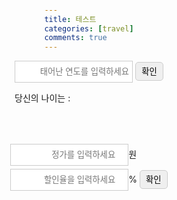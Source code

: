 ```yaml
---
title: 테스트
categories: [travel]
comments: true
---
```


<html lang="en">
<head>
    <script src="/practice/js/jquery-3.5.1.min.js"></script>
    <style>
        *{
            margin: 0;
            padding: 0;
        }
        body{
            width: 100%;
            height: 100vh;
            display: flex;
            flex-direction: column;
            justify-content: center;
            align-items: center;
        }
        input{
            border: 1px solid #ccc;
            height: 35px;
            padding: 0 5px;
            text-align: right;
        }
        button{
            width: 45px;
            height: 30px;
            border: 1px solid #ccc;
            border-radius: 5px;
        }
        #price{
            margin-bottom: 5px;
        }
    </style>
</head>

<body>
    <div class="age-box" style="margin-bottom:50px;">
         <input type="text" id="userYear" placeholder="태어난 연도를 입력하세요">
        <button id="submit">확인</button>
        <p>당신의 나이는 : <span id="user-age"></span></p>
    </div>
    <div class="discount-box">
        <input type="number" id="price" placeholder="정가를 입력하세요">원<br>
        <input type="number" id="rate" placeholder="할인율을 입력하세요">%
        <button id="dcBtn">확인</button>
        <p class="price-result"></p>
    </div>
    <script>
        'use strict';
        $("#submit").click(function(){
            let birthYear = $("#userYear").val();
            console.log(birthYear);
            if(!birthYear){
                alert("태어난 연도를 입력하세요");
                $("#userYear").focus();
            }else{
                let today = new Date();
                let todayYear = today.getFullYear();
                let age = todayYear - birthYear + 1;
                $("#user-age").text(age);
            }
        });
        $("#dcBtn").click(function(){
            let userPrice = $("#price").val();
            let userRate = $("#rate").val();
            if(!userPrice){
                alert("가격을 입력해주세요");
            }else if(!userRate){
                alert("할인율을 입력해주세요");
            }else{
                let discount = Math.round(userPrice * (userRate/100)); //소수점 아래 반올림
                let newPrice = userPrice - discount;
                $(".price-result").text(userPrice+"원에서 "+discount+"원 할인되어 "+newPrice+"원입니다.");
            }
        });
    </script>
</body>
</html>
